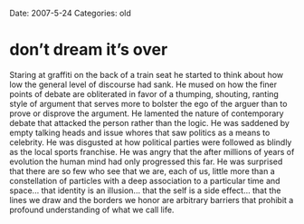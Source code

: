 Date: 2007-5-24
Categories: old

# don’t dream it’s over

Staring at graffiti on the back of a train seat he started to think about how low the general level of discourse had sank.  He mused on how the finer points of debate are obliterated in favor of a thumping, shouting, ranting style of argument that serves more to bolster the ego of the arguer than to prove or disprove the argument.  He lamented the nature of contemporary debate that attacked the person rather than the logic.  He was saddened by empty talking heads and issue whores that saw politics as a means to celebrity.  He was disgusted at how political parties were followed as blindly as the local sports franchise.  He was angry that the after millions of years of evolution the human mind had only progressed this far.  He was surprised that there are so few who see that we are, each of us, little more than a constellation of particles with a deep association to a particular time and space... that identity is an illusion... that the self is a side effect... that the lines we draw and the borders we honor are arbitrary barriers that prohibit a profound understanding of what we call life.
